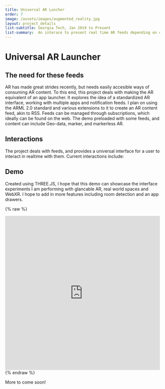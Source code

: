 ```yaml
---
title: Universal AR Luncher
order: 7
image: /assets/images/augmented_reality.jpg
layout: project_details
list-subtitle: Georgia Tech, Jan 2019 to Present
list-summary:  An interace to present real time AR feeds depending on context
---
```


# Universal AR Launcher

## The need for these feeds

AR has made great strides recently, but needs easily accesible ways of consuming AR content. To this end, this project deals with making the AR equivalent of an app launcher. It explores the idea of a standardized AR interface, working with multiple apps and notification feeds. I plan on using the ARML 2.0 standard and various extensions to it to create an AR content feed, akin to RSS. Feeds can be managed through subscriptions, which ideally can be found on the web. The demo preloaded with some feeds, and content can include Geo-data, marker, and markerless AR.

## Interactions

The project deals with feeds, and provides a universal interface for a user to interact in realtime with them. Current interactions include:

## Demo

Created using THREE.JS, I hope that this demo can showcase the interface experiments I am performing with glancable AR, real world spaces and WebXR. I hope to add in more features including room detection and an app drawers.

{% raw %}
<iframe frameborder="no" border="0" marginwidth="0" marginheight="0" width="100%" height="500px" src="https://khushman1.gitlab.io/spacefeed/"></iframe>
{% endraw %}

More to come soon!
